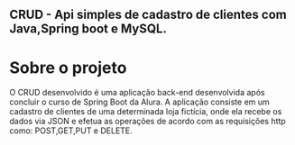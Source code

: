 ## CRUD - Api simples de cadastro de clientes com Java,Spring boot e MySQL.

# Sobre o projeto
O CRUD desenvolvido é uma aplicação back-end desenvolvida após concluir o curso de Spring Boot da Alura. A aplicação consiste em um
cadastro de clientes de uma determinada loja fictícia, onde ela recebe os dados via JSON e efetua as operações de acordo com as requisições
http como: POST,GET,PUT e DELETE.
